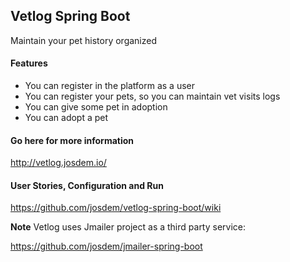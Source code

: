 Vetlog Spring Boot
---------------------------------------

Maintain your pet history organized

#### Features

* You can register in the platform as a user
* You can register your pets, so you can maintain vet visits logs
* You can give some pet in adoption
* You can adopt a pet

#### Go here for more information

http://vetlog.josdem.io/

#### User Stories, Configuration and Run

https://github.com/josdem/vetlog-spring-boot/wiki

**Note** Vetlog uses Jmailer project as a third party service:

https://github.com/josdem/jmailer-spring-boot